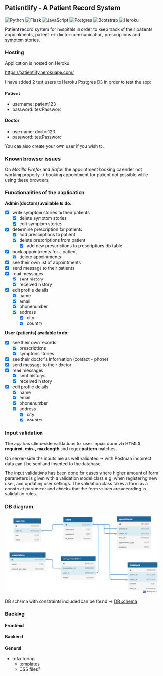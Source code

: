 ## Patientlify - A Patient Record System

![Python](https://img.shields.io/badge/python-3670A0?style=for-the-badge&logo=python&logoColor=ffdd54)
![Flask](https://img.shields.io/badge/flask-%23000.svg?style=for-the-badge&logo=flask&logoColor=white)
![JavaScript](https://img.shields.io/badge/javascript-%23323330.svg?style=for-the-badge&logo=javascript&logoColor=%23F7DF1E)
![Postgres](https://img.shields.io/badge/postgres-%23316192.svg?style=for-the-badge&logo=postgresql&logoColor=white)
![Bootstrap](https://img.shields.io/badge/bootstrap-%23563D7C.svg?style=for-the-badge&logo=bootstrap&logoColor=white)
![Heroku](https://img.shields.io/badge/heroku-%23430098.svg?style=for-the-badge&logo=heroku&logoColor=white)

Patient record system for hospitals in order to keep track of their patients appointments, patient <-> doctor communication, prescriptions and symptom stories. 

### Hosting

Application is hosted on Heroku:

https://patientlify.herokuapp.com/

I have added 2 test users to Heroku Postgres DB in order to test the app:

#### Patient
- username: patient123
- password: testPassword

#### Doctor
- username: doctor123
- password: testPassword

You can also create your own user if you wish to.

### Known browser issues
On *Mozilla Firefox* and *Safari* the appointment booking calender not working properly -> booking appointment for patient not possible while using these browsers.

### Functionalities of the application

**Admin (doctors) available to do:**
- [x] write symptom stories to their patients
    - [x] delete symptom stories 
    - [x] edit symptom stories 
- [x] determine prescription for patients
    - [x] add prescriptions to patient
    - [x] delete prescriptions from patient
        - [x] add new prescriptions to prescriptions db table
- [x] book appointments for a patient
    - [x] delete appointments
- [x] see their own list of appointments
- [x] send message to their patients
- [x] read messages
    - [x] sent history
    - [x] received history
- [x] edit profile details
    - [x] name
    - [x] email
    - [x] phonenumber
    - [x] address
        - [x] city
        - [x] country

**User (patients) available to do:**
- [x] see their own records
    - [x] prescriptions
    - [x] symptons stories
- [x] see their doctor's information (contact - phone)
- [x] send message to their doctor
- [x] read messages
    - [x] sent historys
    - [x] received history
- [x] edit profile details
    - [x] name
    - [x] email
    - [x] phonenumber
    - [x] address
        - [x] city
        - [x] country

### Input validation
The app has client-side validations for user inputs done via HTML5 **required**, **min-, maxlength** and regex **pattern** matches.

On server-side the inputs are as well validated -> with Postman incorrect data can't be sent and inserted to the database.

The input validations has been done for cases where higher amount of form parameters is given with a validation model class e.g. when registering new user, and updating user settings. 
The validation class takes a form as a construct parameter and checks that the form values are according to validation rules.

### DB diagram
![Db diagram](/database/diagram.png)

DB schema with constraints included can be found ->
[DB schema](https://github.com/eherra/patientRecordSystem/blob/master/database/schema.sql)
### Backlog

#### Frontend

#### Backend

#### General
- refactoring
    - templates
    - CSS files?